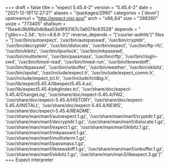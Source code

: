 +++
draft = false
title = "expect 5.45.4-2"
version = "5.45.4-2"
date = "2021-12-19T12:27:21"
aliases = "/packages/2990"
categories = ['devel']
upstreamurl = "http://expect.nist.gov/"
arch = "x86_64"
size = "288260"
usize = "773405"
sha1sum = "15ea4c9b99a5db8aa03e9f93167c7a6074c63528"
depends = "['glibc>=2.34', 'tcl>=8.6.6-3']"
reverse_depends = "['courier-authlib']"
files = "['/usr/bin/autoexpect', '/usr/bin/autopasswd', '/usr/bin/cryptdir', '/usr/bin/decryptdir', '/usr/bin/dislocate', '/usr/bin/expect', '/usr/bin/ftp-rfc', '/usr/bin/kibitz', '/usr/bin/lpunlock', '/usr/bin/mkpasswd', '/usr/bin/multixterm', '/usr/bin/passmass', '/usr/bin/rftp', '/usr/bin/rlogin-cwd', '/usr/bin/timed-read', '/usr/bin/timed-run', '/usr/bin/tknewsbiff', '/usr/bin/tkpasswd', '/usr/bin/unbuffer', '/usr/bin/weather', '/usr/bin/xkibitz', '/usr/bin/xpstat', '/usr/include/expect.h', '/usr/include/expect_comm.h', '/usr/include/expect_tcl.h', '/usr/include/tcldbg.h', '/usr/lib/expect5.45.4/libexpect5.45.4.so', '/usr/lib/expect5.45.4/pkgIndex.tcl', '/usr/share/doc/expect-5.45.4/ChangeLog', '/usr/share/doc/expect-5.45.4/FAQ', '/usr/share/doc/expect-5.45.4/HISTORY', '/usr/share/doc/expect-5.45.4/INSTALL', '/usr/share/doc/expect-5.45.4/NEWS', '/usr/share/doc/expect-5.45.4/README', '/usr/share/man/man1/autoexpect.1.gz', '/usr/share/man/man1/cryptdir.1.gz', '/usr/share/man/man1/decryptdir.1.gz', '/usr/share/man/man1/dislocate.1.gz', '/usr/share/man/man1/expect.1.gz', '/usr/share/man/man1/kibitz.1.gz', '/usr/share/man/man1/mkpasswd.1.gz', '/usr/share/man/man1/multixterm.1.gz', '/usr/share/man/man1/passmass.1.gz', '/usr/share/man/man1/tknewsbiff.1.gz', '/usr/share/man/man1/unbuffer.1.gz', '/usr/share/man/man1/xkibitz.1.gz', '/usr/share/man/man3/libexpect.3.gz']"
+++
Expect interpreter
